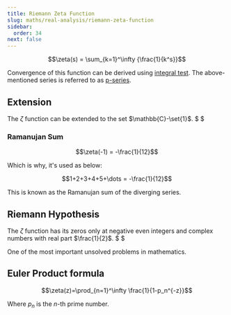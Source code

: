 ```yaml
---
title: Riemann Zeta Function
slug: maths/real-analysis/riemann-zeta-function
sidebar:
  order: 34
next: false
---
```


```math
\zeta(s) = \sum_{k=1}^\infty {\frac{1}{k^s}}
```

Convergence of this function can be derived using
[integral test](/maths/real-analysis/convergence-tests/#integral-test). The
above-mentioned series is referred to as
[p-series](/maths/real-analysis/known-series/#p-series).

## Extension

The $\zeta$ function can be extended to the set $\mathbb{C}-\set{1}$. $ $

### Ramanujan Sum

```math
\zeta(-1) = -\frac{1}{12}
```

Which is why, it's used as below:

```math
1+2+3+4+5+\dots = -\frac{1}{12}
```

This is known as the Ramanujan sum of the diverging series.

## Riemann Hypothesis

The $\zeta$ function has its zeros only at negative even integers and complex
numbers with real part $\frac{1}{2}$. $ $

One of the most important unsolved problems in mathematics.

## Euler Product formula

```math
\zeta(z)=\prod_{n=1}^\infty
\frac{1}{1-p_n^{-z}}
```

Where $p_n$ is the $n$-th prime number.
